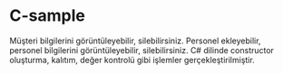 # C-sample
Müşteri bilgilerini görüntüleyebilir, silebilirsiniz. Personel ekleyebilir, personel bilgilerini görüntüleyebilir, silebilirsiniz. C# dilinde constructor oluşturma, kalıtım, değer kontrolü gibi işlemler gerçekleştirilmiştir.
